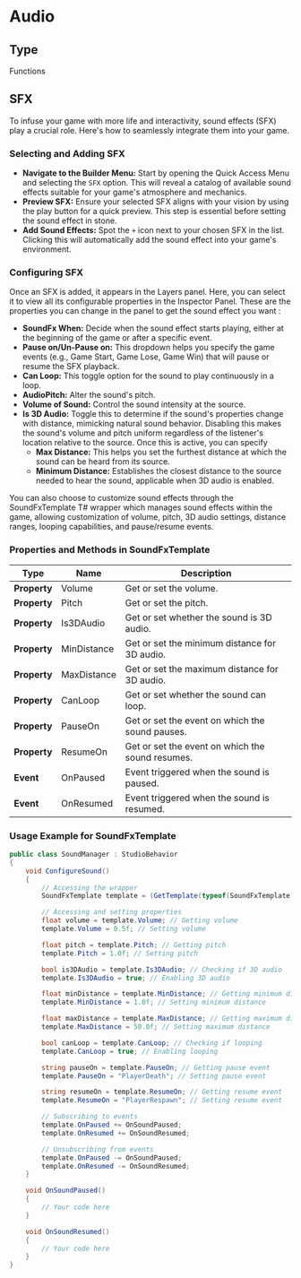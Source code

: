 # Audio

## Type
Functions

## **SFX**

To infuse your game with more life and interactivity, sound effects (SFX) play a crucial role. Here's how to seamlessly integrate them into your game.

### **Selecting and Adding SFX**

- **Navigate to the Builder Menu:** Start by opening the Quick Access Menu and selecting the `SFX` option. This will reveal a catalog of available sound effects suitable for your game's atmosphere and mechanics.
- **Preview SFX:** Ensure your selected SFX aligns with your vision by using the play button for a quick preview. This step is essential before setting the sound effect in stone.
- **Add Sound Effects:** Spot the `+` icon next to your chosen SFX in the list. Clicking this will automatically add the sound effect into your game's environment.

### **Configuring SFX**

Once an SFX is added, it appears in the Layers panel. Here, you can select it to view all its configurable properties in the Inspector Panel. These are the properties you can change in the panel to get the sound effect you want :

- **SoundFx When:** Decide when the sound effect starts playing, either at the beginning of the game or after a specific event.
- **Pause on/Un-Pause on:** This dropdown helps you specify the game events (e.g., Game Start, Game Lose, Game Win) that will pause or resume the SFX playback.
- **Can Loop:** This toggle option for the sound to play continuously in a loop.
- **AudioPitch:** Alter the sound's pitch.
- **Volume of Sound:** Control the sound intensity at the source.
- **Is 3D Audio:** Toggle this to determine if the sound's properties change with distance, mimicking natural sound behavior. Disabling this makes the sound's volume and pitch uniform regardless of the listener's location relative to the source. Once this is active, you can specify
    - **Max Distance:** This helps you set the furthest distance at which the sound can be heard from its source.
    - **Minimum Distance:** Establishes the closest distance to the source needed to hear the sound, applicable when 3D audio is enabled.

You can also choose to customize sound effects through the SoundFxTemplate T# wrapper which manages sound effects within the game, allowing customization of volume, pitch, 3D audio settings, distance ranges, looping capabilities, and pause/resume events.

### **Properties and Methods in SoundFxTemplate**

| **Type** | **Name** | **Description** |
| --- | --- | --- |
| **Property** | Volume | Get or set the volume. |
| **Property** | Pitch | Get or set the pitch. |
| **Property** | Is3DAudio | Get or set whether the sound is 3D audio. |
| **Property** | MinDistance | Get or set the minimum distance for 3D audio. |
| **Property** | MaxDistance | Get or set the maximum distance for 3D audio. |
| **Property** | CanLoop | Get or set whether the sound can loop. |
| **Property** | PauseOn | Get or set the event on which the sound pauses. |
| **Property** | ResumeOn | Get or set the event on which the sound resumes. |
| **Event** | OnPaused | Event triggered when the sound is paused. |
| **Event** | OnResumed | Event triggered when the sound is resumed. |

### **Usage Example for SoundFxTemplate**

```csharp
public class SoundManager : StudioBehavior
{
    void ConfigureSound()
    {
        // Accessing the wrapper
        SoundFxTemplate template = (GetTemplate(typeof(SoundFxTemplate)) as SoundFxTemplate);

        // Accessing and setting properties
        float volume = template.Volume; // Getting volume
        template.Volume = 0.5f; // Setting volume

        float pitch = template.Pitch; // Getting pitch
        template.Pitch = 1.0f; // Setting pitch

        bool is3DAudio = template.Is3DAudio; // Checking if 3D audio
        template.Is3DAudio = true; // Enabling 3D audio

        float minDistance = template.MinDistance; // Getting minimum distance
        template.MinDistance = 1.0f; // Setting minimum distance

        float maxDistance = template.MaxDistance; // Getting maximum distance
        template.MaxDistance = 50.0f; // Setting maximum distance

        bool canLoop = template.CanLoop; // Checking if looping
        template.CanLoop = true; // Enabling looping

        string pauseOn = template.PauseOn; // Getting pause event
        template.PauseOn = "PlayerDeath"; // Setting pause event

        string resumeOn = template.ResumeOn; // Getting resume event
        template.ResumeOn = "PlayerRespawn"; // Setting resume event

        // Subscribing to events
        template.OnPaused += OnSoundPaused;
        template.OnResumed += OnSoundResumed;

        // Unsubscribing from events
        template.OnPaused -= OnSoundPaused;
        template.OnResumed -= OnSoundResumed;
    }

    void OnSoundPaused()
    {
        // Your code here
    }

    void OnSoundResumed()
    {
        // Your code here
    }
}
```